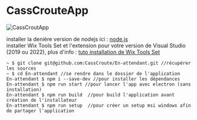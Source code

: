 # CassCrouteApp   
    
![CassCroutApp](https://github.com/CassCroute/En-attendant/blob/main/IMG/CassCrouteApp.png)    
    
installer la denière version de nodejs ici : [node.js](https://nodejs.org/fr/)    
installer Wix Tools Set et l'extension pour votre version de Visual Studio (2019 ou 2022), plus d'info : [tuto installation de Wix Tools Set](https://ourcodeworld.com/articles/read/927/how-to-create-a-msi-installer-in-windows-for-an-electron-framework-application)    
    
```     
~ $ git clone git@github.com:CassCroute/En-attendant.git //récupérer les sources     
~ $ cd En-attendant //se rendre dans le dossier de l'application    
En-attendant $ npm i --save-dev //pour installer les dépendances    
En-attendant $ npm run start //pour lancer l'app avec electron (sans installation)         
En-attendant $ npm run build  //pour build l'application avant création de l'installateur    
En-attendant $ npm run setup  //pour créer un setup msi windows afin de partager l'application    
```    